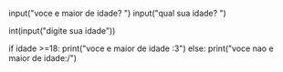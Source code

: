 input("voce e maior de idade? ")
input("qual sua idade? ")

int(input("digite sua idade"))

if idade >=18:
    print("voce e maior de idade :3")
else:
    print("voce nao e maior de idade:/")
